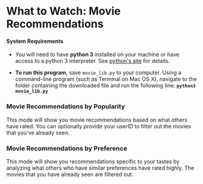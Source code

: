 # What to Watch: Movie Recommendations

#### System Requirements

* You will need to have **python&nbsp;3** installed on your machine or have access to a python&nbsp;3 interpreter. See [python's site](https://www.python.org/) for details.

* **To run this program**, save `movie_lib.py` to your computer. Using a command-line program (such as Terminal on Mac&nbsp;OS&nbsp;X), navigate to the folder containing the downloaded file and run the following line: **`python3 movie_lib.py`**

### Movie Recommendations by Popularity
This mode will show you movie recommendations based on what others have rated. You can optionally provide your userID to filter out the movies that you've already seen.

### Movie Recommendations by Preference
This mode will show you recommendations specific to your tastes by analyzing what others who have similar preferences have rated highly. The movies that you have already seen are filtered out.
